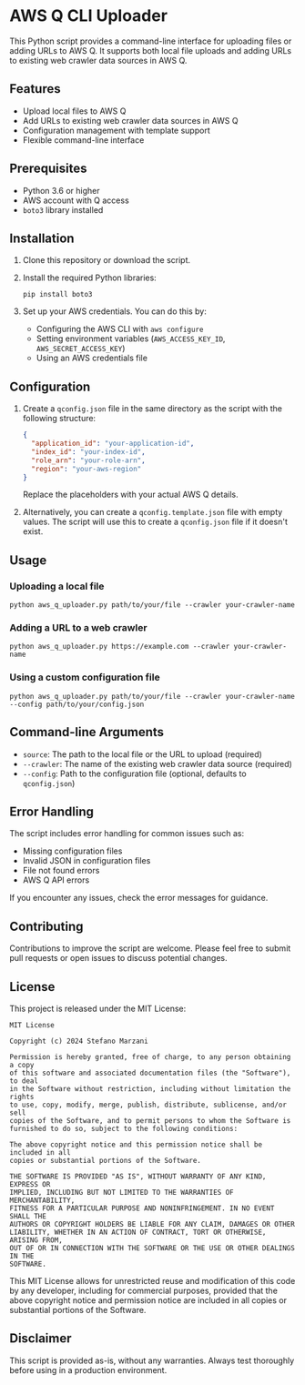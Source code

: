 # AWS Q CLI Uploader

This Python script provides a command-line interface for uploading files or adding URLs to AWS Q. It supports both local file uploads and adding URLs to existing web crawler data sources in AWS Q.

## Features

- Upload local files to AWS Q
- Add URLs to existing web crawler data sources in AWS Q
- Configuration management with template support
- Flexible command-line interface

## Prerequisites

- Python 3.6 or higher
- AWS account with Q access
- `boto3` library installed

## Installation

1. Clone this repository or download the script.

2. Install the required Python libraries:

   ```
   pip install boto3
   ```

3. Set up your AWS credentials. You can do this by:
   - Configuring the AWS CLI with `aws configure`
   - Setting environment variables (`AWS_ACCESS_KEY_ID`, `AWS_SECRET_ACCESS_KEY`)
   - Using an AWS credentials file

## Configuration

1. Create a `qconfig.json` file in the same directory as the script with the following structure:

   ```json
   {
     "application_id": "your-application-id",
     "index_id": "your-index-id",
     "role_arn": "your-role-arn",
     "region": "your-aws-region"
   }
   ```

   Replace the placeholders with your actual AWS Q details.

2. Alternatively, you can create a `qconfig.template.json` file with empty values. The script will use this to create a `qconfig.json` file if it doesn't exist.

## Usage

### Uploading a local file

```
python aws_q_uploader.py path/to/your/file --crawler your-crawler-name
```

### Adding a URL to a web crawler

```
python aws_q_uploader.py https://example.com --crawler your-crawler-name
```

### Using a custom configuration file

```
python aws_q_uploader.py path/to/your/file --crawler your-crawler-name --config path/to/your/config.json
```

## Command-line Arguments

- `source`: The path to the local file or the URL to upload (required)
- `--crawler`: The name of the existing web crawler data source (required)
- `--config`: Path to the configuration file (optional, defaults to `qconfig.json`)

## Error Handling

The script includes error handling for common issues such as:
- Missing configuration files
- Invalid JSON in configuration files
- File not found errors
- AWS Q API errors

If you encounter any issues, check the error messages for guidance.

## Contributing

Contributions to improve the script are welcome. Please feel free to submit pull requests or open issues to discuss potential changes.

## License

This project is released under the MIT License:

```
MIT License

Copyright (c) 2024 Stefano Marzani

Permission is hereby granted, free of charge, to any person obtaining a copy
of this software and associated documentation files (the "Software"), to deal
in the Software without restriction, including without limitation the rights
to use, copy, modify, merge, publish, distribute, sublicense, and/or sell
copies of the Software, and to permit persons to whom the Software is
furnished to do so, subject to the following conditions:

The above copyright notice and this permission notice shall be included in all
copies or substantial portions of the Software.

THE SOFTWARE IS PROVIDED "AS IS", WITHOUT WARRANTY OF ANY KIND, EXPRESS OR
IMPLIED, INCLUDING BUT NOT LIMITED TO THE WARRANTIES OF MERCHANTABILITY,
FITNESS FOR A PARTICULAR PURPOSE AND NONINFRINGEMENT. IN NO EVENT SHALL THE
AUTHORS OR COPYRIGHT HOLDERS BE LIABLE FOR ANY CLAIM, DAMAGES OR OTHER
LIABILITY, WHETHER IN AN ACTION OF CONTRACT, TORT OR OTHERWISE, ARISING FROM,
OUT OF OR IN CONNECTION WITH THE SOFTWARE OR THE USE OR OTHER DEALINGS IN THE
SOFTWARE.
```

This MIT License allows for unrestricted reuse and modification of this code by any developer, including for commercial purposes, provided that the above copyright notice and permission notice are included in all copies or substantial portions of the Software.

## Disclaimer

This script is provided as-is, without any warranties. Always test thoroughly before using in a production environment.
